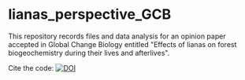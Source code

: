 # lianas_perspective_GCB
This repository records files and data analysis for an opinion paper accepted in Global Change Biology entitled "Effects of lianas on forest biogeochemistry during their lives and afterlives". 

Cite the code: [![DOI](https://zenodo.org/badge/621757597.svg)](https://zenodo.org/doi/10.5281/zenodo.10854555)
